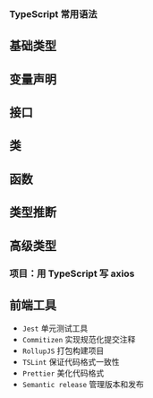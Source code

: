 ### TypeScript 常用语法

## 基础类型

## 变量声明

## 接口

## 类

## 函数

## 类型推断

## 高级类型

### 项目：用 TypeScript 写 axios

## 前端工具

- `Jest` 单元测试工具
- `Commitizen` 实现规范化提交注释
- `RollupJS` 打包构建项目
- `TSLint` 保证代码格式一致性
- `Prettier` 美化代码格式
- `Semantic release` 管理版本和发布
